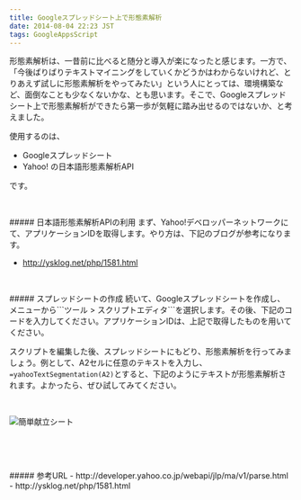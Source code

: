 ```yaml
---
title: Googleスプレッドシート上で形態素解析
date: 2014-08-04 22:23 JST
tags: GoogleAppsScript
---
```


形態素解析は、一昔前に比べると随分と導入が楽になったと感じます。一方で、「今後ばりばりテキストマイニングをしていくかどうかはわからないけれど、とりあえず試しに形態素解析をやってみたい」という人にとっては、環境構築など、面倒なことも少なくないかな、とも思います。そこで、Googleスプレッドシート上で形態素解析ができたら第一歩が気軽に踏み出せるのではないか、と考えました。

使用するのは、

- Googleスプレッドシート
- Yahoo! の日本語形態素解析API

です。


<p><br /></p>
##### 日本語形態素解析APIの利用
まず、Yahoo!デベロッパーネットワークにて、アプリケーションIDを取得します。やり方は、下記のブログが参考になります。

- http://ysklog.net/php/1581.html


<p><br /></p>
##### スプレッドシートの作成
続いて、Googleスプレッドシートを作成し、メニューから```ツール > スクリプトエディタ```を選択します。その後、下記のコードを入力してください。アプリケーションIDは、上記で取得したものを用いてください。

<script src="https://gist.github.com/shirayuca/14e8b2cb031baafed526.js"></script>

スクリプトを編集した後、スプレッドシートにもどり、形態素解析を行ってみましょう。例として、A2セルに任意のテキストを入力し、```=yahooTextSegmentation(A2)```とすると、下記のようにテキストが形態素解析されます。よかったら、ぜひ試してみてください。

<p><br /></p>  
<p><img alt="簡単献立シート" src="http://shirayuca.github.io/blog/2014/08/04/yahoo/yahoo.png"></p>
<p><br /></p>


<p><br /></p>
##### 参考URL
- http://developer.yahoo.co.jp/webapi/jlp/ma/v1/parse.html
- http://ysklog.net/php/1581.html


<br />
<br />